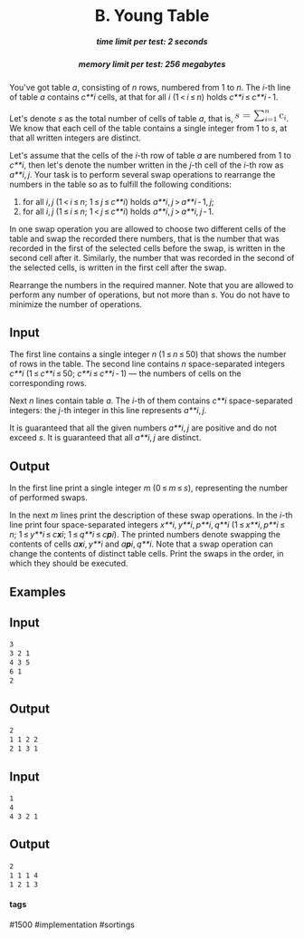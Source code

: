 <h1 style='text-align: center;'> B. Young Table</h1>

<h5 style='text-align: center;'>time limit per test: 2 seconds</h5>
<h5 style='text-align: center;'>memory limit per test: 256 megabytes</h5>

You've got table *a*, consisting of *n* rows, numbered from 1 to *n*. The *i*-th line of table *a* contains *c**i* cells, at that for all *i* (1 < *i* ≤ *n*) holds *c**i* ≤ *c**i* - 1. 

Let's denote *s* as the total number of cells of table *a*, that is, ![](images/bd129e27196559cfc89badba70236d7b9c287ca8.png). We know that each cell of the table contains a single integer from 1 to *s*, at that all written integers are distinct. 

Let's assume that the cells of the *i*-th row of table *a* are numbered from 1 to *c**i*, then let's denote the number written in the *j*-th cell of the *i*-th row as *a**i*, *j*. Your task is to perform several swap operations to rearrange the numbers in the table so as to fulfill the following conditions:

1. for all *i*, *j* (1 < *i* ≤ *n*; 1 ≤ *j* ≤ *c**i*) holds *a**i*, *j* > *a**i* - 1, *j*;
2. for all *i*, *j* (1 ≤ *i* ≤ *n*; 1 < *j* ≤ *c**i*) holds *a**i*, *j* > *a**i*, *j* - 1.

In one swap operation you are allowed to choose two different cells of the table and swap the recorded there numbers, that is the number that was recorded in the first of the selected cells before the swap, is written in the second cell after it. Similarly, the number that was recorded in the second of the selected cells, is written in the first cell after the swap.

Rearrange the numbers in the required manner. Note that you are allowed to perform any number of operations, but not more than *s*. You do not have to minimize the number of operations.

## Input

The first line contains a single integer *n* (1 ≤ *n* ≤ 50) that shows the number of rows in the table. The second line contains *n* space-separated integers *c**i* (1 ≤ *c**i* ≤ 50; *c**i* ≤ *c**i* - 1) — the numbers of cells on the corresponding rows.

Next *n* lines contain table *а*. The *i*-th of them contains *c**i* space-separated integers: the *j*-th integer in this line represents *a**i*, *j*.

It is guaranteed that all the given numbers *a**i*, *j* are positive and do not exceed *s*. It is guaranteed that all *a**i*, *j* are distinct.

## Output

In the first line print a single integer *m* (0 ≤ *m* ≤ *s*), representing the number of performed swaps.

In the next *m* lines print the description of these swap operations. In the *i*-th line print four space-separated integers *x**i*, *y**i*, *p**i*, *q**i* (1 ≤ *x**i*, *p**i* ≤ *n*; 1 ≤ *y**i* ≤ *c**x**i*; 1 ≤ *q**i* ≤ *c**p**i*). The printed numbers denote swapping the contents of cells *a**x**i*, *y**i* and *a**p**i*, *q**i*. Note that a swap operation can change the contents of distinct table cells. Print the swaps in the order, in which they should be executed.

## Examples

## Input


```
3  
3 2 1  
4 3 5  
6 1  
2  

```
## Output


```
2  
1 1 2 2  
2 1 3 1  

```
## Input


```
1  
4  
4 3 2 1  

```
## Output


```
2  
1 1 1 4  
1 2 1 3  

```


#### tags 

#1500 #implementation #sortings 